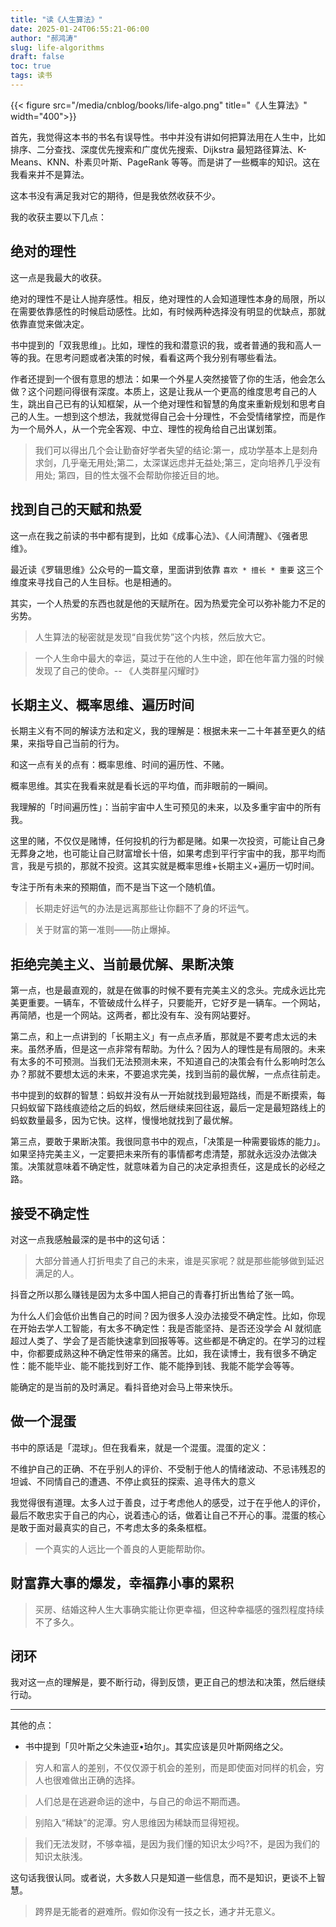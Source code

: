 ```yaml
---
title: "读《人生算法》"
date: 2025-01-24T06:55:21-06:00
author: "郝鸿涛"
slug: life-algorithms
draft: false
toc: true
tags: 读书
---
```


{{< figure src="/media/cnblog/books/life-algo.png" title="《人生算法》" width="400">}}

首先，我觉得这本书的书名有误导性。书中并没有讲如何把算法用在人生中，比如排序、二分查找、深度优先搜索和广度优先搜索、Dijkstra 最短路径算法、K-Means、KNN、朴素贝叶斯、PageRank 等等。而是讲了一些概率的知识。这在我看来并不是算法。

这本书没有满足我对它的期待，但是我依然收获不少。

我的收获主要以下几点：

## 绝对的理性

这一点是我最大的收获。

绝对的理性不是让人抛弃感性。相反，绝对理性的人会知道理性本身的局限，所以在需要依靠感性的时候启动感性。比如，有时候两种选择没有明显的优缺点，那就依靠直觉来做决定。

书中提到的「双我思维」。比如，理性的我和潜意识的我，或者普通的我和高人一等的我。在思考问题或者决策的时候，看看这两个我分别有哪些看法。

作者还提到一个很有意思的想法：如果一个外星人突然接管了你的生活，他会怎么做？这个问题问得很有深度。本质上，这是让我从一个更高的维度思考自己的人生，跳出自己已有的认知框架，从一个绝对理性和智慧的角度来重新规划和思考自己的人生。一想到这个想法，我就觉得自己会十分理性，不会受情绪掌控，而是作为一个局外人，从一个完全客观、中立、理性的视角给自己出谋划策。

>我们可以得出几个会让勤奋好学者失望的结论:第一，成功学基本上是刻舟求剑，几乎毫无用处;第二，太深谋远虑并无益处;第三，定向培养几乎没有用处; 第四，目的性太强不会帮助你接近目的地。

## 找到自己的天赋和热爱

这一点在我之前读的书中都有提到，比如《成事心法》、《人间清醒》、《强者思维》。

最近读《罗辑思维》公众号的一篇文章，里面讲到依靠 `喜欢 * 擅长 * 重要` 这三个维度来寻找自己的人生目标。也是相通的。

其实，一个人热爱的东西也就是他的天赋所在。因为热爱完全可以弥补能力不足的劣势。

>人生算法的秘密就是发现“自我优势”这个内核，然后放大它。

>一个人生命中最大的幸运，莫过于在他的人生中途，即在他年富力强的时候发现了自己的使命。-- 《人类群星闪耀时》

## 长期主义、概率思维、遍历时间

长期主义有不同的解读方法和定义，我的理解是：根据未来一二十年甚至更久的结果，来指导自己当前的行为。

和这一点有关的点有：概率思维、时间的遍历性、不赌。

概率思维。其实在我看来就是看长远的平均值，而非眼前的一瞬间。

我理解的「时间遍历性」：当前宇宙中人生可预见的未来，以及多重宇宙中的所有我。

这里的赌，不仅仅是赌博，任何投机的行为都是赌。如果一次投资，可能让自己身无葬身之地，也可能让自己财富增长十倍，如果考虑到平行宇宙中的我，那平均而言，我是亏损的，那就不投资。这其实就是概率思维+长期主义+遍历一切时间。

专注于所有未来的预期值，而不是当下这一个随机值。

>长期走好运气的办法是远离那些让你翻不了身的坏运气。

>关于财富的第一准则——防止爆掉。

## 拒绝完美主义、当前最优解、果断决策

第一点，也是最直观的，就是在做事的时候不要有完美主义的念头。完成永远比完美更重要。一辆车，不管破成什么样子，只要能开，它好歹是一辆车。一个网站，再简陋，也是一个网站。这两者，都比没有车、没有网站要好。

第二点，和上一点讲到的「长期主义」有一点点矛盾，那就是不要考虑太远的未来。虽然矛盾，但是这一点非常有帮助。为什么？因为人的理性是有局限的。未来有太多的不可预测。当我们无法预测未来，不知道自己的决策会有什么影响时怎么办？那就不要想太远的未来，不要追求完美，找到当前的最优解，一点点往前走。

书中提到的蚁群的智慧：蚂蚁并没有从一开始就找到最短路线，而是不断摸索，每只蚂蚁留下路线痕迹给之后的蚂蚁，然后继续来回往返，最后一定是最短路线上的蚂蚁数量最多，因为它快。这样，慢慢地就找到了最优解。

第三点，要敢于果断决策。我很同意书中的观点，「决策是一种需要锻炼的能力」。如果坚持完美主义，一定要把未来所有的事情都考虑清楚，那就永远没办法做决策。决策就意味着不确定性，就意味着为自己的决定承担责任，这是成长的必经之路。

## 接受不确定性

对这一点我感触最深的是书中的这句话：

>大部分普通人打折甩卖了自己的未来，谁是买家呢？就是那些能够做到延迟满足的人。

抖音之所以那么赚钱是因为太多中国人把自己的青春打折出售给了张一鸣。

为什么人们会低价出售自己的时间？因为很多人没办法接受不确定性。比如，你现在开始去学人工智能，有太多不确定性：我是否能坚持、是否还没学会 AI 就彻底超过人类了、学会了是否能快速拿到回报等等。这些都是不确定的。在学习的过程中，你都要成熟这种不确定性带来的痛苦。比如，我在读博士，我有很多不确定性：能不能毕业、能不能找到好工作、能不能挣到钱、我能不能学会等等。

能确定的是当前的及时满足。看抖音绝对会马上带来快乐。

## 做一个混蛋

书中的原话是「混球」。但在我看来，就是一个混蛋。混蛋的定义：

不维护自己的正确、不在乎别人的评价、不受制于他人的情绪波动、不忌讳残忍的坦诚、不同情自己的遭遇、不停止疯狂的探索、追寻伟大的意义

我觉得很有道理。太多人过于善良，过于考虑他人的感受，过于在乎他人的评价，最后不敢忠实于自己的内心，说着违心的话，做着让自己不开心的事。混蛋的核心是敢于面对最真实的自己，不考虑太多的条条框框。

>一个真实的人远比一个善良的人更能帮助你。

## 财富靠大事的爆发，幸福靠小事的累积

>买房、结婚这种人生大事确实能让你更幸福，但这种幸福感的强烈程度持续不了多久。

## 闭环

我对这一点的理解是，要不断行动，得到反馈，更正自己的想法和决策，然后继续行动。

---

其他的点：

- 书中提到「贝叶斯之父朱迪亚•珀尔」。其实应该是贝叶斯网络之父。

>穷人和富人的差别，不仅仅源于机会的差别，而是即使面对同样的机会，穷人也很难做出正确的选择。

>人们总是在逃避命运的途中，与自己的命运不期而遇。

>别陷入“稀缺”的泥潭。穷人思维因为稀缺而显得短视。

>我们无法发财，不够幸福，是因为我们懂的知识太少吗?不，是因为我们的知识太肤浅。

这句话我很认同。或者说，大多数人只是知道一些信息，而不是知识，更谈不上智慧。

>跨界是无能者的避难所。假如你没有一技之长，通才并无意义。